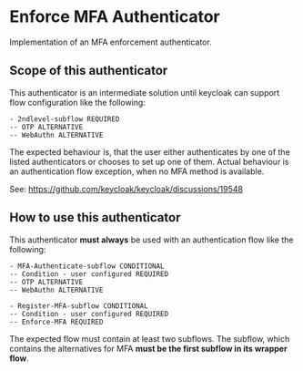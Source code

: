 # Enforce MFA Authenticator

Implementation of an MFA enforcement authenticator.

## Scope of this authenticator

This authenticator is an intermediate solution until keycloak can support flow configuration like the following:

```
- 2ndlevel-subflow REQUIRED
-- OTP ALTERNATIVE
-- WebAuthn ALTERNATIVE
```

The expected behaviour is, that the user either authenticates by one of the listed authenticators or chooses to set up
one of them.
Actual behaviour is an authentication flow exception, when no MFA method is available.

See: https://github.com/keycloak/keycloak/discussions/19548

## How to use this authenticator

This authenticator **must always** be used with an authentication flow like the following:

```
- MFA-Authenticate-subflow CONDITIONAL
-- Condition - user configured REQUIRED
-- OTP ALTERNATIVE
-- WebAuthn ALTERNATIVE

- Register-MFA-subflow CONDITIONAL
-- Condition - user configured REQUIRED
-- Enforce-MFA REQUIRED
```

The expected flow must contain at least two subflows. The subflow, which contains the alternatives for MFA
**must be the first subflow in its wrapper flow**.
